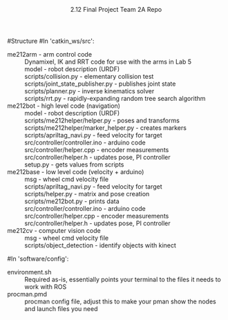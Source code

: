 <header>2.12 Final Project Team 2A Repo</header>

#Structure
#In 'catkin_ws/src':
<dl>
<dt>me212arm - arm control code</dt>
<dd>Dynamixel, IK and RRT code for use with the arms in Lab 5</dd>
<dd>model - robot description (URDF)</dd>
<dd>scripts/collision.py - elementary collision test</dd>
<dd>scripts/joint_state_publisher.py - publishes joint state</dd>
<dd>scripts/planner.py - inverse kinematics solver</dd>
<dd>scripts/rrt.py - rapidly-expanding random tree search algorithm</dd>

<dt>me212bot - high level code (navigation)</dt>
<dd>model - robot description (URDF)</dd>
<dd>scripts/me212helper/helper.py - poses and transforms</dd>
<dd>scripts/me212helper/marker_helper.py - creates markers</dd>
<dd>scripts/apriltag_navi.py - feed velocity for target</dd>
<dd>src/controller/controller.ino - arduino code</dd>
<dd>src/controller/helper.cpp - encoder measurements</dd>
<dd>src/controller/helper.h - updates pose, PI controller</dd>
<dd>setup.py - gets values from scripts</dd>

<dt>me212base - low level code (velocity + arduino)</dt>
<dd>msg - wheel cmd velocity file</dd>
<dd>scripts/apriltag_navi.py - feed velocity for target</dd>
<dd>scripts/helper.py - matrix and pose creation</dd>
<dd>scripts/me212bot.py - prints data</dd>
<dd>src/controller/controller.ino - arduino code</dd>
<dd>src/controller/helper.cpp - encoder measurements</dd>
<dd>src/controller/helper.h - updates pose, PI controller</dd>

<dt>me212cv - computer vision code</dt>
<dd>msg - wheel cmd velocity file</dd>
<dd>scripts/object_detection - identify objects with kinect</dd>
</dl>


#In 'software/config':
<dl>
<dt>environment.sh</dt>
<dd>Required as-is, essentially points your terminal to the files it needs to work with ROS</dd>
<dt>procman.pmd</dt>
<dd>procman config file, adjust this to make your pman show the nodes and launch files you need</dd>
</dl>
